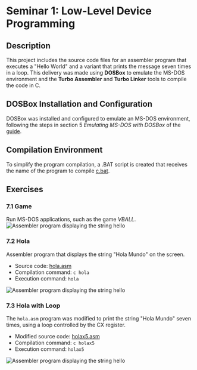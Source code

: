 # Seminar 1: Low-Level Device Programming

## Description
This project includes the source code files for an assembler program that executes a "Hello World" and a variant that prints the message seven times in a loop. This delivery was made using **DOSBox** to emulate the MS-DOS environment and the **Turbo Assembler** and **Turbo Linker** tools to compile the code in C.

## DOSBox Installation and Configuration
DOSBox was installed and configured to emulate an MS-DOS environment, following the steps in section 5 *Emulating MS-DOS with DOSBox* of the [guide](./holax5.asm).

## Compilation Environment
To simplify the program compilation, a .BAT script is created that receives the name of the program to compile [c.bat](./holax5.asm).

## Exercises

### 7.1 Game
Run MS-DOS applications, such as the game _VBALL_.
![Assembler program displaying the string _hello_](./images/hola_world_execution.png)

### 7.2 Hola
Assembler program that displays the string "Hola Mundo" on the screen.

- Source code: [hola.asm](./hola.asm)
- Compilation command: `c hola`
- Execution command: `hola`

![Assembler program displaying the string _hello_](./images/hola_world_execution.png)

### 7.3 Hola with Loop
The `hola.asm` program was modified to print the string "Hola Mundo" seven times, using a loop controlled by the CX register.

- Modified source code: [holax5.asm](./holax5.asm)
- Compilation command: `c holax5`
- Execution command: `holax5`

![Assembler program displaying the string _hello_](./images/hola_world_execution.png)
